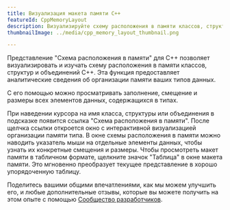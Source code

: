 ```yaml
---
title: Визуализация макета памяти C++
featureId: CppMemoryLayout
description: Визуализируйте схему расположения в памяти классов, структур и объединений C++.
thumbnailImage: ../media/cpp_memory_layout_thumbnail.png

---
```



Представление "Схема расположения в памяти" для C++ позволяет визуализировать и изучать схему расположения в памяти классов, структур и объединений C++. Эта функция предоставляет аналитические сведения об организации памяти ваших типов данных.

С его помощью можно просматривать заполнение, смещение и размеры всех элементов данных, содержащихся в типах.

При наведении курсора на имя класса, структуры или объединения в подсказке появится ссылка "Схема расположения в памяти". После щелчка ссылки откроется окно с интерактивной визуализацией организации памяти типа. В окне схемы расположения в памяти можно наводить указатель мыши на отдельные элементы данных, чтобы узнать их конкретные смещения и размеры.
Чтобы просмотреть макет памяти в табличном формате, щелкните значок "Таблица" в окне макета памяти. Это мгновенно преобразует текущее представление в хорошо упорядоченную таблицу.

Поделитесь вашими общими впечатлениями, как мы можем улучшить его, и любые дополнительные отзывы, которые вы можете получить на этом опыте с помощью [Сообщество разработчиков](https://developercommunity.visualstudio.com/VisualStudio).

